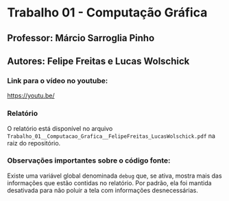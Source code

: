 # Trabalho 01 - Computação Gráfica

## Professor: Márcio Sarroglia Pinho

## Autores: Felipe Freitas e Lucas Wolschick

### Link para o vídeo no youtube:

https://youtu.be/

### Relatório

O relatório está disponível no arquivo `Trabalho_01__Computacao_Grafica__FelipeFreitas_LucasWolschick.pdf` na raiz do repositório.

### Observações importantes sobre o código fonte:

Existe uma variável global denominada `debug` que, se ativa, mostra mais das informações que estão contidas no relatório. Por padrão, ela foi mantida desativada para não poluir a tela com informações desnecessárias.

